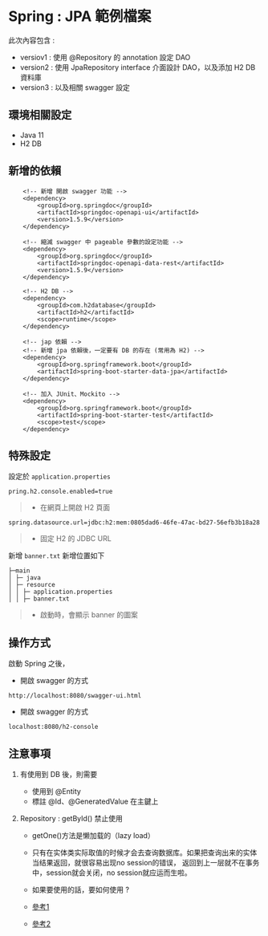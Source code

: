 # Spring : JPA 範例檔案

此次內容包含 :
- versiov1 : 使用 @Repository 的 annotation 設定 DAO 
- version2 : 使用 JpaRepository interface 介面設計 DAO，以及添加 H2 DB 資料庫
- version3 : 以及相關 swagger 設定

## 環境相關設定
* Java 11
* H2 DB

## 新增的依賴
```shell script
    <!-- 新增 開啟 swagger 功能 -->
	<dependency>
		<groupId>org.springdoc</groupId>
		<artifactId>springdoc-openapi-ui</artifactId>
		<version>1.5.9</version>
	</dependency>
    
    <!-- 縮減 swagger 中 pageable 參數的設定功能 -->
	<dependency>
		<groupId>org.springdoc</groupId>
		<artifactId>springdoc-openapi-data-rest</artifactId>
		<version>1.5.9</version>
	</dependency>
    
    <!-- H2 DB -->
	<dependency>
		<groupId>com.h2database</groupId>
		<artifactId>h2</artifactId>
		<scope>runtime</scope>
	</dependency>
	
	<!-- jap 依賴 -->
	<!-- 新增 jpa 依賴後，一定要有 DB 的存在 (常用為 H2) -->
	<dependency>
        <groupId>org.springframework.boot</groupId>
        <artifactId>spring-boot-starter-data-jpa</artifactId>
    </dependency>
	
    <!-- 加入 JUnit、Mockito -->
	<dependency>
		<groupId>org.springframework.boot</groupId>
		<artifactId>spring-boot-starter-test</artifactId>
		<scope>test</scope>
	</dependency>
```

## 特殊設定
設定於 `application.properties`
```shell script
pring.h2.console.enabled=true
```
> - 在網頁上開啟 H2 頁面

```shell script
spring.datasource.url=jdbc:h2:mem:0805dad6-46fe-47ac-bd27-56efb3b18a28
```
> - 固定 H2 的 JDBC URL

新增 `banner.txt` 新增位置如下
```
├─main      
│ ├─ java             
│ ├─ resource      
│ │ ├─ application.properties
│ │ ├─ banner.txt
```
> - 啟動時，會顯示 banner 的圖案


## 操作方式 
啟動 Spring 之後，
- 開啟 swagger 的方式
```shell script
http://localhost:8080/swagger-ui.html
```
- 開啟 swagger 的方式
```shell script
localhost:8080/h2-console
```

## 注意事項
1. 有使用到 DB 後，則需要
   - 使用到 @Entity
   -  標註 @Id、@GeneratedValue 在主鍵上

2. Repository : getById() 禁止使用
   - getOne()方法是懒加载的（lazy load）
   - 只有在实体类实际取值的时候才会去查询数据库。如果把查询出来的实体当结果返回，就很容易出现no session的错误，
     返回到上一层就不在事务中，session就会关闭，no session就应运而生啦。
   - 如果要使用的話，要如何使用 ?
   
   - [參考1](https://www.javacodemonk.com/difference-between-getone-and-findbyid-in-spring-data-jpa-3a96c3ff)
   - [參考2](https://www.wuzhongyue.com/2018/2018-08-19-spring-data-jpa-getone-nosession.html)
   



